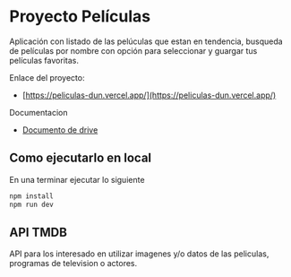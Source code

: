 # Proyecto Películas

Aplicación con listado de las pelúculas que estan en tendencia, busqueda de películas por nombre 
con opción para seleccionar y guargar tus películas favoritas.

Enlace del proyecto:
- [https://peliculas-dun.vercel.app/](https://peliculas-dun.vercel.app/)

Documentacion

- [Documento de drive](https://docs.google.com/document/d/1i6ymMjg1qid0R20U6QbmeFNJfNjscn65/edit?usp=sharing&ouid=105733648239626200718&rtpof=true&sd=true)

## Como ejecutarlo en local

En una terminar ejecutar lo siguiente

```js
npm install
npm run dev
```

## API TMDB

API para los interesado en utilizar imagenes y/o datos de las peliculas, programas de television
o actores.